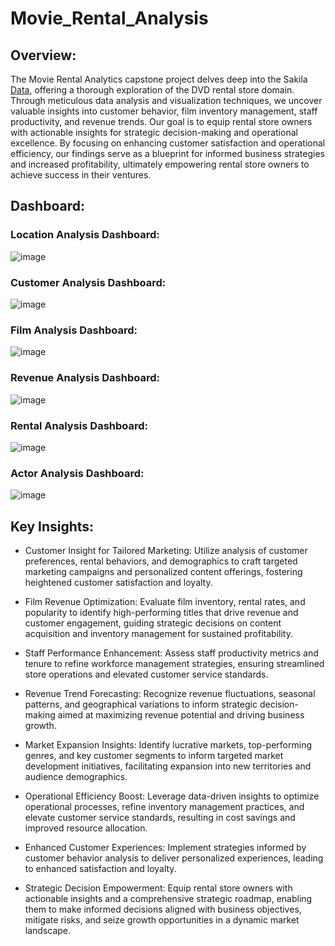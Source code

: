 # Movie_Rental_Analysis
## Overview:
The Movie Rental Analytics capstone project delves deep into the Sakila [Data](https://github.com/DA-Atharv/Movie_Rental_Analysis/tree/main/DATA), offering a thorough exploration of the DVD rental store domain. Through meticulous data analysis and visualization techniques, we uncover valuable insights into customer behavior, film inventory management, staff productivity, and revenue trends. Our goal is to equip rental store owners with actionable insights for strategic decision-making and operational excellence. By focusing on enhancing customer satisfaction and operational efficiency, our findings serve as a blueprint for informed business strategies and increased profitability, ultimately empowering rental store owners to achieve success in their ventures.

## Dashboard:
### Location Analysis Dashboard: 
![image](https://github.com/DA-Atharv/Movie_Rental_Analysis/assets/159448408/5a715b49-4649-4497-a5ef-41db7ca85f66)
### Customer Analysis Dashboard:
![image](https://github.com/DA-Atharv/Movie_Rental_Analysis/assets/159448408/38410e8f-0b45-4c9f-a6d6-3b0cdb99e609)
### Film Analysis Dashboard:
![image](https://github.com/DA-Atharv/Movie_Rental_Analysis/assets/159448408/1ab509b7-9959-424a-beb2-9d2a13567914)
### Revenue Analysis Dashboard:
![image](https://github.com/DA-Atharv/Movie_Rental_Analysis/assets/159448408/d7c2af35-7c17-4039-af1f-b8591a9f6c35)
### Rental Analysis Dashboard:
![image](https://github.com/DA-Atharv/Movie_Rental_Analysis/assets/159448408/620f16d7-0351-488a-9af5-eca2b1aa0384)
### Actor Analysis Dashboard:
![image](https://github.com/DA-Atharv/Movie_Rental_Analysis/assets/159448408/1e05ee5d-cfdb-4363-9078-e2a64c1f96a3)

## Key Insights:
- Customer Insight for Tailored Marketing: Utilize analysis of customer preferences, rental behaviors, and demographics to craft targeted marketing campaigns and personalized content offerings, fostering heightened customer satisfaction and loyalty.
  
- Film Revenue Optimization: Evaluate film inventory, rental rates, and popularity to identify high-performing titles that drive revenue and customer engagement, guiding strategic decisions on content acquisition and inventory management for sustained profitability.
  
- Staff Performance Enhancement: Assess staff productivity metrics and tenure to refine workforce management strategies, ensuring streamlined store operations and elevated customer service standards.
  
- Revenue Trend Forecasting: Recognize revenue fluctuations, seasonal patterns, and geographical variations to inform strategic decision-making aimed at maximizing revenue potential and driving business growth.

- Market Expansion Insights: Identify lucrative markets, top-performing genres, and key customer segments to inform targeted market development initiatives, facilitating expansion into new territories and audience demographics.

- Operational Efficiency Boost: Leverage data-driven insights to optimize operational processes, refine inventory management practices, and elevate customer service standards, resulting in cost savings and improved resource allocation.

- Enhanced Customer Experiences: Implement strategies informed by customer behavior analysis to deliver personalized experiences, leading to enhanced satisfaction and loyalty.

- Strategic Decision Empowerment: Equip rental store owners with actionable insights and a comprehensive strategic roadmap, enabling them to make informed decisions aligned with business objectives, mitigate risks, and seize growth opportunities in a dynamic market landscape.
